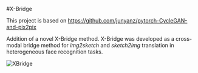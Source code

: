 #X-Bridge

This project is based on 
https://github.com/junyanz/pytorch-CycleGAN-and-pix2pix

Addition of a novel X-Bridge method. X-Bridge was developed as a cross-modal bridge method for _img2sketch_ and _sketch2img_
translation in heterogeneous face recognition tasks.

![XBridge](imgs/XBridge_structure.png)